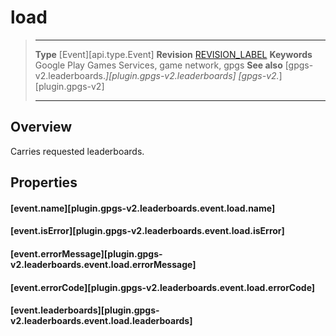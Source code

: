 # load

> --------------------- ------------------------------------------------------------------------------------------
> __Type__              [Event][api.type.Event]
> __Revision__          [REVISION_LABEL](REVISION_URL)
> __Keywords__          Google Play Games Services, game network, gpgs
> __See also__          [gpgs-v2.leaderboards.*][plugin.gpgs-v2.leaderboards]
>                       [gpgs-v2.*][plugin.gpgs-v2]
> --------------------- ------------------------------------------------------------------------------------------

## Overview

Carries requested leaderboards.

## Properties

#### [event.name][plugin.gpgs-v2.leaderboards.event.load.name]

#### [event.isError][plugin.gpgs-v2.leaderboards.event.load.isError]

#### [event.errorMessage][plugin.gpgs-v2.leaderboards.event.load.errorMessage]

#### [event.errorCode][plugin.gpgs-v2.leaderboards.event.load.errorCode]

#### [event.leaderboards][plugin.gpgs-v2.leaderboards.event.load.leaderboards]